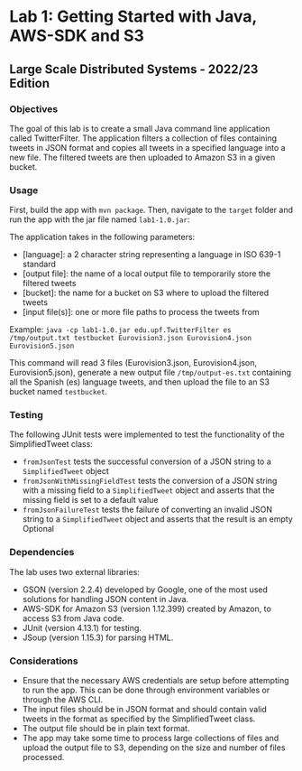 # Lab 1: Getting Started with Java, AWS-SDK and S3
## Large Scale Distributed Systems - 2022/23 Edition

### Objectives
The goal of this lab is to create a small Java command line application called TwitterFilter. The application filters a collection of files containing tweets in JSON format and copies all tweets in a specified language into a new file. The filtered tweets are then uploaded to Amazon S3 in a given bucket.

### Usage
First, build the app with `mvn package`. Then, navigate to the `target` folder and run the app with the jar file named `lab1-1.0.jar`:

The application takes in the following parameters:

- [language]: a 2 character string representing a language in ISO 639-1 standard
- [output file]: the name of a local output file to temporarily store the filtered tweets
- [bucket]: the name for a bucket on S3 where to upload the filtered tweets
- [input file(s)]: one or more file paths to process the tweets from

Example: `java -cp lab1-1.0.jar edu.upf.TwitterFilter es /tmp/output.txt testbucket Eurovision3.json Eurovision4.json Eurovision5.json`

This command will read 3 files (Eurovision3.json, Eurovision4.json, Eurovision5.json), generate a new output file `/tmp/output-es.txt` containing all the Spanish (es) language tweets, and then upload the file to an S3 bucket named `testbucket`.

### Testing
The following JUnit tests were implemented to test the functionality of the SimplifiedTweet class:

- `fromJsonTest` tests the successful conversion of a JSON string to a `SimplifiedTweet` object
- `fromJsonWithMissingFieldTest` tests the conversion of a JSON string with a missing field to a `SimplifiedTweet` object and asserts that the missing field is set to a default value
- `fromJsonFailureTest` tests the failure of converting an invalid JSON string to a `SimplifiedTweet` object and asserts that the result is an empty Optional

### Dependencies
The lab uses two external libraries:

- GSON (version 2.2.4) developed by Google, one of the most used solutions for handling JSON content in Java.
- AWS-SDK for Amazon S3 (version 1.12.399) created by Amazon, to access S3 from Java code.
- JUnit (version 4.13.1) for testing.
- JSoup (version 1.15.3) for parsing HTML.

### Considerations
- Ensure that the necessary AWS credentials are setup before attempting to run the app. This can be done through environment variables or through the AWS CLI.
- The input files should be in JSON format and should contain valid tweets in the format as specified by the SimplifiedTweet class.
- The output file should be in plain text format.
- The app may take some time to process large collections of files and upload the output file to S3, depending on the size and number of files processed.